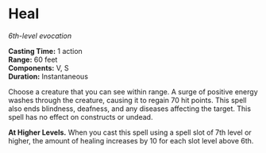 # Heal 
_6th-level evocation_ 

**Casting Time:** 1 action    
**Range:** 60 feet    
**Components:** V, S    
**Duration:** Instantaneous 

Choose a creature that you can see within range. A surge of positive energy washes through the creature, causing it to regain 70 hit points. This spell also ends blindness, deafness, and any diseases affecting the target. This spell has no effect on constructs or undead. 

**At Higher Levels.** When you cast this spell using a spell slot of 7th level or higher, the amount of healing increases by 10 for each slot level above 6th. 
